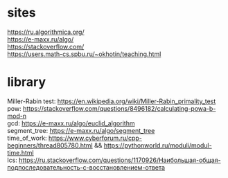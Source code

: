 # sites
https://ru.algorithmica.org/  
https://e-maxx.ru/algo/  
https://stackoverflow.com/  
https://users.math-cs.spbu.ru/~okhotin/teaching.html  

# library
Miller-Rabin test: https://en.wikipedia.org/wiki/Miller-Rabin_primality_test  
pow: https://stackoverflow.com/questions/8496182/calculating-powa-b-mod-n  
gcd: https://e-maxx.ru/algo/euclid_algorithm  
segment_tree: https://e-maxx.ru/algo/segment_tree  
time_of_work: https://www.cyberforum.ru/cpp-beginners/thread805780.html && https://pythonworld.ru/moduli/modul-time.html  
lcs: https://ru.stackoverflow.com/questions/1170926/Наибольшая-общая-подпоследовательность-с-восстановлением-ответа


